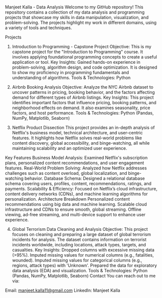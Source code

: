 Manjeet Kalla - Data Analysis
Welcome to my GitHub repository! This repository contains a collection of my data analysis and programming projects that showcase my skills in data manipulation, visualization, and problem-solving. The projects highlight my work in different domains, using a variety of tools and techniques.

Projects
1. Introduction to Programming - Capstone Project
Objective: This is my capstone project for the "Introduction to Programming" course. It involves applying foundational programming concepts to create a useful application or tool.
Key Insights: Gained hands-on experience in problem-solving, algorithm design, and code optimization. It is designed to show my proficiency in programming fundamentals and understanding of algorithms.
Tools & Technologies:
Python

2. Airbnb Booking Analysis
Objective: Analyze the NYC Airbnb dataset to uncover patterns in pricing, booking behavior, and the factors affecting demand for different types of Airbnb listings.
Key Insights: This project identifies important factors that influence pricing, booking patterns, and neighborhood effects on demand. It also examines seasonality, price factors, and host performance.
Tools & Technologies:
Python (Pandas, NumPy, Matplotlib, Seaborn)

3. Netflix Product Dissection
This project provides an in-depth analysis of Netflix's business model, technical architecture, and user-centric features. It highlights how Netflix solves real-world problems like content discovery, global accessibility, and binge-watching, all while maintaining scalability and an optimized user experience.

Key Features
Business Model Analysis: Examined Netflix's subscription plans, personalized content recommendations, and user engagement features.
Real-World Problem Solving: Analyzed how Netflix addresses challenges such as content overload, global localization, and binge-watching behavior.
Database Schema: Designed a relational database schema covering users, profiles, content, recommendations, ratings, and payments.
Scalability & Efficiency: Focused on Netflix’s cloud infrastructure, content delivery networks (CDNs), and machine learning algorithms for personalization.
Architecture Breakdown
Personalized content recommendations using big data and machine learning.
Scalable cloud infrastructure and CDNs to ensure smooth, global streaming.
Offline viewing, ad-free streaming, and multi-device support to enhance user experience.

4. Global Terrorism Data Cleaning and Analysis
Objective: This project focuses on cleaning and preparing a large dataset of global terrorism incidents for analysis. The dataset contains information on terrorist incidents worldwide, including locations, attack types, targets, and casualties.
Key Insights:
Dropped columns with excessive missing data (>95%).
Imputed missing values for numerical columns (e.g., fatalities, wounded).
Imputed missing values for categorical columns (e.g., regions, attack types) with 'Unknown'.
Prepared the data for exploratory data analysis (EDA) and visualization.
Tools & Technologies:
Python (Pandas, NumPy, Matplotlib, Seaborn)
Contact
You can reach out to me via:

Email: manjeet.kalla11@gmail.com
LinkedIn: Manjeet Kalla

